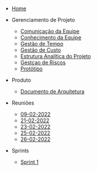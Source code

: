 * [Home](/)
* Gerenciamento de Projeto
    * [Comunicação da Equipe](Project/CommunicationPlan.md)
    * [Conhecimento da Equipe](Project/KnowledgeManagement.md)
    * [Gestão de Tempo](Project/Timeline.md)
    * [Gestão de Custo](Project/CostPlan.md)
    * [Estrutura Analítica do Projeto](Project/EAP.md)
    * [Gestçao de Riscos](Project/RiskPlan.md)
    * [Protótipo](Project/prototype.md)

* Produto
    * [Documento de Arquitetura](Product/ArchitectureDocument.md)

* Reuniões
    * [09-02-2022](Project/Atas/09-02-2022.md)
    * [21-02-2022](Project/Atas/21-02-2022.md)
    * [23-02-2022](Project/Atas/23-02-2022.md)
    * [25-02-2022](Project/Atas/25-02-2022.md)
    * [26-02-2022](Project/Atas/26-02-2022.md)

* Sprints
    * [Sprint 1](Project/Sprints/Sprint1.md)
